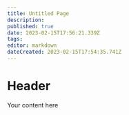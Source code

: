 ```yaml
---
title: Untitled Page
description: 
published: true
date: 2023-02-15T17:56:21.339Z
tags: 
editor: markdown
dateCreated: 2023-02-15T17:54:35.741Z
---
```


# Header
Your content here
